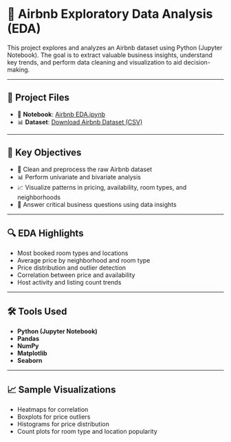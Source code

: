 # 🏡 Airbnb Exploratory Data Analysis (EDA)

This project explores and analyzes an Airbnb dataset using Python (Jupyter Notebook). The goal is to extract valuable business insights, understand key trends, and perform data cleaning and visualization to aid decision-making.

---

## 📁 Project Files

- 📘 **Notebook**: [Airbnb EDA.ipynb](https://github.com/tanshigarg/Airbnb-EDA/blob/a11f2c0f73cd6ec10d3fe9edcbc5c9c8df8a08df/Airbnb%20EDA.ipynb)
- 📊 **Dataset**: [Download Airbnb Dataset (CSV)](https://github.com/tanshigarg/Airbnb-EDA/blob/4eb52fe9d128dcf51a3c6a017780887e540c96d4/datasets.csv)

---

## 📌 Key Objectives

- 🧹 Clean and preprocess the raw Airbnb dataset
- 📊 Perform univariate and bivariate analysis
- 📈 Visualize patterns in pricing, availability, room types, and neighborhoods
- 📌 Answer critical business questions using data insights

---

## 🔍 EDA Highlights

- Most booked room types and locations
- Average price by neighborhood and room type
- Price distribution and outlier detection
- Correlation between price and availability
- Host activity and listing count trends

---

## 🛠️ Tools Used

- **Python (Jupyter Notebook)**
- **Pandas**
- **NumPy**
- **Matplotlib**
- **Seaborn**

---

## 📈 Sample Visualizations

- Heatmaps for correlation
- Boxplots for price outliers
- Histograms for price distribution
- Count plots for room type and location popularity




